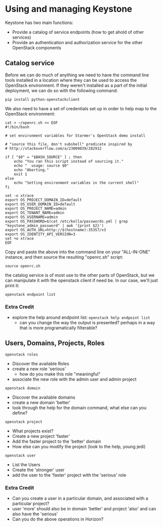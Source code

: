 # Using and managing Keystone

Keystone has two main functions:
- Provide a catalog of service endpoints (how to get ahold of other services)
- Provide an authentication and authorization service for the other OpenStack components

## Catalog service

Before we can do much of anything we need to have the command line tools installed in a location where they can be used to access the OpenStack environment.  If they weren't installed as  a part of the initial deployment, we can do so with the following command:

```
pip install python-openstackclient
```

We also need to have a set of credentials set up in order to help map to the OpenStack environment:

```
cat > ~/openrc.sh << EOF
#!/bin/bash

# set environment variables for Starmer's OpenStack demo install

# "source this file, don't subshell" predicate inspired by
# http://stackoverflow.com/a/23009039/282912

if [ "$0" = "$BASH_SOURCE" ] ; then
    echo "You ran this script instead of sourcing it."
    echo "  usage: source $0"
    echo "Aborting."
    exit 1
else
    echo "Setting environment variables in the current shell"
fi

set -o xtrace
export OS_PROJECT_DOMAIN_ID=default
export OS_USER_DOMAIN_ID=default
export OS_PROJECT_NAME=admin
export OS_TENANT_NAME=admin
export OS_USERNAME=admin
export OS_PASSWORD=$(cat /etc/kolla/passwords.yml | grep "keystone_admin_password" | awk '{print $2}')
export OS_AUTH_URL=http://$(hostname):35357/v3
export OS_IDENTITY_API_VERSION=3
set +o xtrace
EOF

```

Copy and paste the above into the command line on your "ALL-IN-ONE" instance, and then source the resulting "openrc.sh" script:

```
source openrc.sh
```

the catalog service is of most use to the other parts of OpenStack, but we can manipulate it with the openstack client if need be. In our case, we'll just print it:

```
openstack endpoint list
```

### Extra Credit
- explore the help around endpoint list: ```openstack help endpoint list```
   - can you change the way the output is presented? perhaps in a way that is more programatically filterable?


## Users, Domains, Projects, Roles

```
openstack roles
```

- Discover the available Roles
- create a new role 'serious'
  - how do you make this role "meaningful"
- associate the new role with the admin user and admin project

```
openstack domain
```

- Discover the available domains
- create a new domain 'better'
- look through the help for the domain command, what else can you define?

```
openstack project
```

- What projects exist?
- Create a new project 'faster'
- Add the faster project to the 'better' domain
- How else can you modify the project (look to the help, young jedi)

```
openstack user
```

- List the Users
- Create the 'stronger' user
- add the user to the 'faster' project with the 'serious' role

### Extra Credit

- Can you create a user in a particular domain, and associated with a particular project?
 - user 'more' should also be in domain 'better' and project 'also' and can also have the 'serious'
- Can you do the above operations in Horizon?
